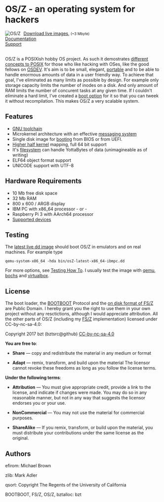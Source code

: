 OS/Z - an operating system for hackers
======================================

<img align="left" style="margin-right:10px;" alt="OS/Z" src="https://github.com/bztsrc/osz/raw/master/logo.png">
<a href="https://github.com/bztsrc/osz/blob/master/bin/">Download live images</a>,  <small>(~3 Mbyte)</small><br>
<a href="https://github.com/bztsrc/osz/tree/master/docs/README.md">Documentation</a><br>
<a href="https://github.com/bztsrc/osz/issues">Support</a><br><br>

OS/Z is a POSIXish hobby OS project. As such it demostrates [different concepts to POSIX](https://github.com/bztsrc/osz/tree/master/docs/posix.md)
for those who like hacking with OSes, like the good fellows on [OSDEV](http://forum.osdev.org/). It's aim is
to be small, elegant, [portable](https://github.com/bztsrc/osz/tree/master/docs/porting.md) and to be able to handle enormous amounts of data in
a user friendly way. To achieve that goal, I've eliminated as many limits as possible by design.
For example only storage capacity limits the number of inodes on a disk. And only amount of RAM limits the number of
concurent tasks at any given time. If I couldn't eliminate a hard limit, I've
created a [boot option](https://github.com/bztsrc/osz/tree/master/docs/bootopts.md) for it so that you can tweek it without
recompilation. This makes OS/Z a very scalable system.

Features
--------

 - [GNU toolchain](https://github.com/bztsrc/osz/tree/master/docs/compile.md)
 - Microkernel architecture with an effective [messaging system](https://github.com/bztsrc/osz/tree/master/docs/messages.md)
 - Single disk image for [booting](https://github.com/bztsrc/osz/tree/master/docs/boot.md) from BIOS or from UEFI.
 - [Higher half kernel](https://github.com/bztsrc/osz/tree/master/docs/memory.md) mapping, full 64 bit support
 - It's [filesystem](https://github.com/bztsrc/osz/tree/master/docs/fs.md) can handle YottaBytes of data (unimagineable as of writing)
 - ELF64 object format support
 - UNICODE support with UTF-8

Hardware Requirements
---------------------

 - 10 Mb free disk space
 - 32 Mb RAM
 - 800 x 600 / ARGB display
 - IBM PC with x86_64 processor  - or -
 - Raspberry Pi 3 with AArch64 processor
 - [Supported devices](https://github.com/bztsrc/osz/tree/master/docs/drivers.md)

Testing
-------

The [latest live dd image](https://github.com/bztsrc/osz/blob/master/bin/osZ-latest-x86_64-ibmpc.dd?raw=true) should boot OS/Z in emulators and on real machines. For example type

```shell
qemu-system-x86_64 -hda bin/osZ-latest-x86_64-ibmpc.dd
```
For more options, see [Testing How To](https://github.com/bztsrc/osz/tree/master/docs/howto1-testing.md). I usually test the image
with [qemu](http://www.qemu.org/), [bochs](http://bochs.sourceforge.net/) and [virtualbox](https://www.virtualbox.org/).

License
-------

The boot loader, the [BOOTBOOT](https://github.com/bztsrc/osz/blob/master/loader) Protocol and the
[on disk format of FS/Z](https://github.com/bztsrc/osz/blob/master/etc/include/fsZ.h) are Public Domain.
I hereby grant you the right to use them in your own project without any resctictions, although I would appreciate attribution.
All the other parts of OS/Z (including my [FS/Z](https://github.com/bztsrc/osz/blob/master/docs/fs.md) implementation) licensed under CC-by-nc-sa-4.0:

 Copyright 2017 bzt (bztsrc@github) [CC-by-nc-sa-4.0](https://creativecommons.org/licenses/by-nc-sa/4.0/)
 
**You are free to**:

 - **Share** — copy and redistribute the material in any medium or format

 - **Adapt** — remix, transform, and build upon the material
     The licensor cannot revoke these freedoms as long as you follow
     the license terms.
 
**Under the following terms**:

 - **Attribution** — You must give appropriate credit, provide a link to
     the license, and indicate if changes were made. You may do so in
     any reasonable manner, but not in any way that suggests the
     licensor endorses you or your use.

 - **NonCommercial** — You may not use the material for commercial purposes.

 - **ShareAlike** — If you remix, transform, or build upon the material,
     you must distribute your contributions under the same license as
     the original.

Authors
-------

efirom: Michael Brown

zlib: Mark Adler

qsort: Copyright The Regents of the University of California

BOOTBOOT, FS/Z, OS/Z, bztalloc: bzt

